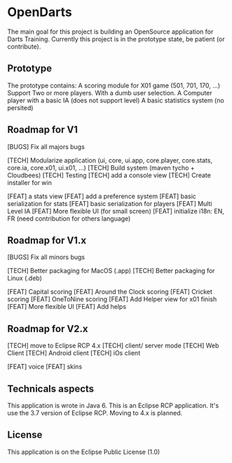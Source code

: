 OpenDarts
=========

The main goal for this project is building an OpenSource application for Darts Training.
Currently this project is in the prototype state, be patient (or contribute).

Prototype
---------
The prototype contains:
  A scoring module for X01 game (501, 701, 170, ...)
  Support Two or more players.
  With a dumb user selection.
  A Computer player with a basic IA (does not support level)
  A basic statistics system (no persited)

Roadmap for V1
--------------
[BUGS] Fix all majors bugs

[TECH] Modularize application (ui, core, ui.app, core.player, core.stats, core.ia, core.x01, ui.x01, ...)
[TECH] Build system (maven tycho + Cloudbees)
[TECH] Testing
[TECH] add a console view
[TECH] Create installer for win

[FEAT] a stats view
[FEAT] add a preference system
[FEAT] basic serialization for stats
[FEAT] basic serialization for players
[FEAT] Multi Level IA
[FEAT] More flexible UI (for small screen)
[FEAT] initialize i18n: EN, FR (need contribution for others language)

Roadmap for V1.x
--------------
[BUGS] Fix all minors bugs

[TECH] Better packaging for MacOS (.app)
[TECH] Better packaging for Linux (.deb)

[FEAT] Capital scoring
[FEAT] Around the Clock scoring
[FEAT] Cricket scoring
[FEAT] OneToNine scoring
[FEAT] Add Helper view for x01 finish
[FEAT] More flexible UI
[FEAT] Add helps

Roadmap for V2.x
--------------
[TECH] move to Eclipse RCP 4.x
[TECH] client/ server mode
[TECH] Web Client
[TECH] Android client
[TECH] iOs client

[FEAT] voice
[FEAT] skins

Technicals aspects
------------------
This application is wrote in Java 6.
This is an Eclipse RCP application.
It's use the 3.7 version of Eclipse RCP. Moving to 4.x is planned.

License
-------
This application is on the Eclipse Public License (1.0)




